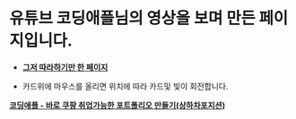 
# **유튜브 코딩애플님의 영상을 보며 만든 페이지입니다.**

  - **[그저 따라하기만 한 페이지](https://gubbib.github.io/Personal/HTML/CardEffect/CardOne/index.html)**
  + 카드위에 마우스를 올리면 위치에 따라 카드및 빛이 회전합니다.

**[코딩애플 - 바로 쿠팡 취업가능한 포트폴리오 만들기(상하차포지션)](https://www.youtube.com/watch?v=YDCCauu4lIk&t=424s&ab_channel=%EC%BD%94%EB%94%A9%EC%95%A0%ED%94%8C)**
